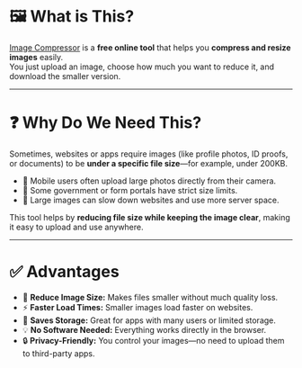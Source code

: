 # 🖼️ What is This? 


[Image Compressor](https://compressit.sangammundhe.site/) is a **free online tool** that helps you **compress and resize images** easily.  
You just upload an image, choose how much you want to reduce it, and download the smaller version.

---

# ❓ Why Do We Need This?

Sometimes, websites or apps require images (like profile photos, ID proofs, or documents) to be **under a specific file size**—for example, under 200KB.

- 📸 Mobile users often upload large photos directly from their camera.
- 📄 Some government or form portals have strict size limits.
- 🚀 Large images can slow down websites and use more server space.

This tool helps by **reducing file size while keeping the image clear**, making it easy to upload and use anywhere.

---

# ✅ Advantages

- 🔻 **Reduce Image Size:** Makes files smaller without much quality loss.
- ⚡ **Faster Load Times:** Smaller images load faster on websites.
- 📁 **Saves Storage:** Great for apps with many users or limited storage.
- 💡 **No Software Needed:** Everything works directly in the browser.
- 🔒 **Privacy-Friendly:** You control your images—no need to upload them to third-party apps.

